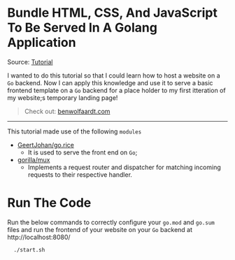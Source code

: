 # Bundle HTML, CSS, And JavaScript To Be Served In A Golang Application

Source: [Tutorial](https://www.thepolyglotdeveloper.com/2017/03/bundle-html-css-javascript-served-golang-application/)

I wanted to do this tutorial so that I could learn how to host a website on a `Go` backend. Now I can apply this knowledge and use it to serve a basic frontend template on a `Go` backend for a place holder to my first itteration of my website;s temporary landing page! 

> Check out: [benwolfaardt.com](https://BenWolfaardt.com)

--- 

This tutorial made use of the following `modules`
* [GeertJohan/go.rice](https://github.com/GeertJohan/go.rice)
  * It is used to serve the front end on `Go`;
* [gorilla/mux](https://github.com/gorilla/mux)
  * Implements a request router and dispatcher for matching incoming requests to their respective handler.

# Run The Code

Run the below commands to correctly configure your `go.mod` and `go.sum` files and run the frontend of your website on your `Go` backend at http://localhost:8080/

```sh
  ./start.sh
```
